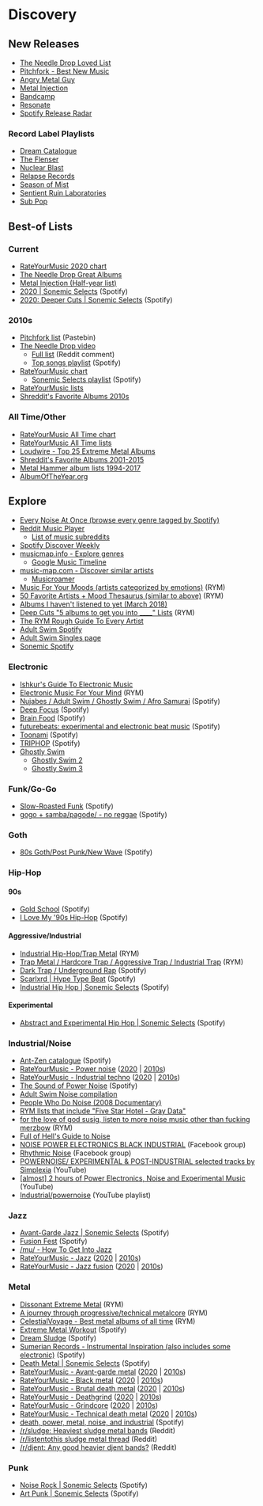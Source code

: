 # Discovery

## New Releases
- [The Needle Drop Loved List](https://www.youtube.com/playlist?list=PLP4CSgl7K7oo93I49tQa0TLB8qY3u7xuO)
- [Pitchfork - Best New Music](https://pitchfork.com/best/)
- [Angry Metal Guy](https://www.angrymetalguy.com/)
- [Metal Injection](https://metalinjection.net/category/reviews)
- [Bandcamp](https://bandcamp.com/)
- [Resonate](https://beta.resonate.is/)
- [Spotify Release Radar](https://open.spotify.com/playlist/37i9dQZEVXbi0ZTTqPO7tj?si=pFDb22fJTQCWeVSspi8N3Q)

### Record Label Playlists
- [Dream Catalogue](https://open.spotify.com/playlist/00zgUOVEMQ6x1i76WRxv0f?si=Ra34yuv2QNaB7x1Lg_nNcg)
- [The Flenser](https://open.spotify.com/playlist/5bdALpi4l4oOe8K3j1ejRy?si=KsOOsHf3RIiVnTnQdLPVDQ)
- [Nuclear Blast](https://open.spotify.com/playlist/6aw9wiedFzzhJiI96DhNhw?si=1UolpmQnSRezoM80JNCwfw)
- [Relapse Records](https://open.spotify.com/playlist/2HusStbBQwqUOA2GITMnXm?si=nYwuhg8HROGD16v6J393ow)
- [Season of Mist](https://open.spotify.com/playlist/7i3ybB0XlLwlFysT4uULLi?si=81L9U632TFWMPaAHZWYCzQ)
- [Sentient Ruin Laboratories](https://open.spotify.com/playlist/3mB05EsLwLaIdeZ4BtIPcA?si=TZxCvVcdR32KayhrCBIYsA)
- [Sub Pop](https://open.spotify.com/playlist/50UOfaA8yEBkLBuufYzpgj?si=VZjD_R7OQoWEcKGcCmWZJA)

## Best-of Lists

### Current
- [RateYourMusic 2020 chart](https://rateyourmusic.com/customchart?page=1&chart_type=top&type=album&year=2020&genre_include=1&include_child_genres=1&genres=&include_child_genres_chk=1&include=both&origin_countries=&limit=none&countries=)
- [The Needle Drop Great Albums](https://www.youtube.com/playlist?list=PLP4CSgl7K7opy6_w-ie2fQo4U7WbgHRlJ)
- [Metal Injection (Half-year list)](https://metalinjection.net/lists/best-of-2020/metal-injection-staffs-picks-the-best-albums-of-2020-so-far)
- [2020 | Sonemic Selects](https://open.spotify.com/playlist/2XLwpm5AHRIgSUotLss175?si=VckdBan1SvSmp9V7qwbySA) (Spotify)
- [2020: Deeper Cuts | Sonemic Selects](https://open.spotify.com/playlist/3dOdUeMdzR04IrR3jPbzdo?si=n_IhzB8USX2_mwY1XbTJiQ) (Spotify)

### 2010s
- [Pitchfork list](https://pastebin.com/bDhwumZx) (Pastebin)
- [The Needle Drop video](https://www.youtube.com/watch?v=EyMX4lcKNPg)
  - [Full list](https://www.reddit.com/r/indieheads/comments/eqd4ni/theneedledrop_top_200_albums_of_the_2010s/feq11uf/) (Reddit comment)
  - [Top songs playlist](https://open.spotify.com/playlist/5VHv7rqDC4ARXP1dcCNZn1?si=LgHaY76JTm6L-1vVN8j2BQ) (Spotify)
- [RateYourMusic chart](https://rateyourmusic.com/customchart?page=1&chart_type=top&type=album&year=2010s&genre_include=1&include_child_genres=1&genres=&include_child_genres_chk=1&include=both&origin_countries=&limit=none&countries=)
  - [Sonemic Selects playlist](https://open.spotify.com/playlist/1t3kbzNfCMcmFNiLbG4w09?si=rBclCH9bQo-83r9aZ5iwxg) (Spotify)
- [RateYourMusic lists](https://rateyourmusic.com/list_classifier/2010s/)
- [Shreddit's Favorite Albums 2010s](https://www.reddit.com/r/Metal/comments/hv7zlf/shreddits_top_albums_of_2010_2019_results/)

### All Time/Other
- [RateYourMusic All Time chart](https://rateyourmusic.com/customchart?page=1&chart_type=top&type=album&year=alltime&genre_include=1&include_child_genres=1&genres=&include_child_genres_chk=1&include=both&origin_countries=&limit=none&countries=)
- [RateYourMusic All Time lists](https://rateyourmusic.com/list_classifier/All%2dtime/)
- [Loudwire - Top 25 Extreme Metal Albums](https://loudwire.com/top-extreme-metal-albums/)
- [Shreddit's Favorite Albums 2001-2015](https://www.reddit.com/r/Metal/comments/4f1tmo/shreddits_top_15_favorite_albums_20012015/)
- [Metal Hammer album lists 1994-2017](http://www.rocklistmusic.co.uk/metal.htm)
- [AlbumOfTheYear.org](https://www.albumoftheyear.org/)

## Explore
- [Every Noise At Once (browse every genre tagged by Spotify)](http://everynoise.com/)
- [Reddit Music Player](https://reddit.musicplayer.io/)
  - [List of music subreddits](https://www.reddit.com/r/Music/wiki/musicsubreddits)
- [Spotify Discover Weekly](https://open.spotify.com/playlist/37i9dQZEVXcClrorXLDqST?si=LHQbHOg3TseN7haksA-wDA)
- [musicmap.info - Explore genres](https://musicmap.info/#)
  - [Google Music Timeline](http://research.google.com/bigpicture/music/#)
- [music-map.com - Discover similar artists](https://www.music-map.com/)
  - [Musicroamer](https://www.musicroamer.com/player)
- [Music For Your Moods (artists categorized by emotions)](https://rateyourmusic.com/list/novocaine69/music-for-your-moods-a-non-aesthetic-compendium/) (RYM)
- [50 Favorite Artists + Mood Thesaurus (similar to above)](https://rateyourmusic.com/list/HenryFool/my_50_favorite_artists___mood_thesaurus/) (RYM)
- [Albums I haven't listened to yet (March 2018)](https://pastebin.com/VtMYsD0M)
- [Deep Cuts "5 albums to get you into ____" Lists](https://rateyourmusic.com/list/expand/deep-cuts-5-albums-to-get-you-into-lists/) (RYM)
- [The RYM Rough Guide To Every Artist](https://rateyourmusic.com/list/grendel71/the-rym-rough-guide-to-everything-work-in-progress/)
- [Adult Swim Spotify](https://open.spotify.com/user/or2de24zunn9l5ven8yav60p1?si=DdrIAD2ERImYhMtDK86opQ)
- [Adult Swim Singles page](https://www.adultswim.com/music/singles/)
- [Sonemic Spotify](https://open.spotify.com/user/sonemic.com?si=lgqaSktWTI-3gbE-uefo3A)

### Electronic
- [Ishkur's Guide To Electronic Music](https://music.ishkur.com/)
- [Electronic Music For Your Mind](https://rateyourmusic.com/list/trmbl/electronic_music_for_your_mind/) (RYM)
- [Nujabes / Adult Swim / Ghostly Swim / Afro Samurai](https://open.spotify.com/playlist/1svQswvUUoAmd01QX8irV9?si=icNm1-_CRNiZp2lQ7RuOOg) (Spotify)
- [Deep Focus](https://open.spotify.com/playlist/37i9dQZF1DWZeKCadgRdKQ?si=xV5JrNRSTaSiAydVEJul5Q) (Spotify)
- [Brain Food](https://open.spotify.com/playlist/37i9dQZF1DWXLeA8Omikj7?si=2khic_OBSSSoau_9z4iMeg) (Spotify)
- [futurebeats: experimental and electronic beat music](https://open.spotify.com/playlist/30jFwegMo2oIUkXio2JCA8?si=b3cu3_KNQYOfE_49oO7_9g) (Spotify)
- [Toonami](https://open.spotify.com/playlist/49B6K0giqd6Piekuc1Qr5Q?si=ijA9pjOOTcSdSWbsKhrbSw) (Spotify)
- [TRIPHOP](https://open.spotify.com/playlist/744IjzkUZtUOBhQfBmyvkl?si=ImRGw5wLTMut5s2QmzjUng) (Spotify)
- [Ghostly Swim](https://open.spotify.com/album/73UtvOVvyBj28376FK2Qoj?si=3olyJPDrQ2WcV3piYjTHVw)
  - [Ghostly Swim 2](https://open.spotify.com/album/2OFdD7KGVXmyQcRzZYpqVm?si=gw3PjWlMRIewDFedGUIy1A)
  - [Ghostly Swim 3](https://open.spotify.com/album/5wATCNKKYbRKlG2hKzhUCu?si=FW6V28vXT3ymHIczkM6gYw)

### Funk/Go-Go
- [Slow-Roasted Funk](https://open.spotify.com/playlist/0irhoCmeSMSVlAbvxoknnX?si=xO65qTEfRNedmD-Y8Vc4FQ) (Spotify)
- [gogo + samba/pagode/ - no reggae](https://open.spotify.com/playlist/0XqrduyhauJue7uUFnuyKE?si=DHZjrzenSC6q8Q_gQeWmLw) (Spotify)

### Goth
- [80s Goth/Post Punk/New Wave](https://open.spotify.com/playlist/05fFtCFUQNLJa7EZfHrEY1?si=195logrtQfqZx8v0H0Ul7g) (Spotify)

### Hip-Hop

#### 90s
- [Gold School](https://open.spotify.com/playlist/37i9dQZF1DWVA1Gq4XHa6U?si=t7gwTa93Qt6GOmgcM7YYdg) (Spotify)
- [I Love My '90s Hip-Hop](https://open.spotify.com/playlist/37i9dQZF1DX186v583rmzp?si=AW-xWGWiQfiGqkhK4EmgmQ) (Spotify)

#### Aggressive/Industrial
- [Industrial Hip-Hop/Trap Metal](https://rateyourmusic.com/list/baanp/industrial-hip-hop_trap-metal/) (RYM)
- [Trap Metal / Hardcore Trap / Aggressive Trap / Industrial Trap](https://rateyourmusic.com/list/kittenpuke/trap-metal-hardcore-trap-aggressive-trap-industrial-trap/) (RYM)
- [Dark Trap / Underground Rap](https://open.spotify.com/playlist/1eBUubNHdBrDv7jLHmwJIv?si=o0aAjtfiRnKOkw6wRhGl2Q) (Spotify)
- [Scarlxrd | Hype Type Beat](https://open.spotify.com/playlist/7GJCoknNi91HcQ3tGq4ku6?si=PEpaUZbORnmBUVupQ4w6rA) (Spotify)
- [Industrial Hip Hop | Sonemic Selects](https://open.spotify.com/playlist/49CXM93TR0mV8frUv3c6Rm?si=3oDlkbcVQZeaeNji-HCl-A) (Spotify)

#### Experimental
- [Abstract and Experimental Hip Hop | Sonemic Selects](https://open.spotify.com/playlist/1xrfoSvHSXHZNZaiTlbBjV?si=AMgHN6jkR5aBhL-3Y24xBg) (Spotify)

### Industrial/Noise
- [Ant-Zen catalogue](https://open.spotify.com/playlist/31d0C63r1Nkwf63UufgUUq?si=oyGtvZJtRdOkuibR8OksdQ) (Spotify)
- [RateYourMusic - Power noise](https://rateyourmusic.com/customchart?page=1&chart_type=top&type=album&year=alltime&genre_include=1&include_child_genres=1&genres=power+noise&include_child_genres_chk=1&include=both&origin_countries=&limit=none&countries=) ([2020](https://rateyourmusic.com/customchart?page=1&chart_type=top&type=album&year=2020&genre_include=1&include_child_genres=1&genres=power+noise&include_child_genres_chk=1&include=both&origin_countries=&limit=none&countries=) | [2010s](https://rateyourmusic.com/customchart?page=1&chart_type=top&type=album&year=2010s&genre_include=1&include_child_genres=1&genres=power+noise&include_child_genres_chk=1&include=both&origin_countries=&limit=none&countries=))
- [RateYourMusic - Industrial techno](https://rateyourmusic.com/customchart?page=1&chart_type=top&type=album&year=alltime&genre_include=1&include_child_genres=1&genres=industrial+techno&include_child_genres_chk=1&include=both&origin_countries=&limit=none&countries=) ([2020](https://rateyourmusic.com/customchart?page=1&chart_type=top&type=album&year=2020&genre_include=1&include_child_genres=1&genres=industrial+techno&include_child_genres_chk=1&include=both&origin_countries=&limit=none&countries=) | [2010s](https://rateyourmusic.com/customchart?page=1&chart_type=top&type=album&year=2010s&genre_include=1&include_child_genres=1&genres=industrial+techno&include_child_genres_chk=1&include=both&origin_countries=&limit=none&countries=))
- [The Sound of Power Noise](https://open.spotify.com/playlist/23j3NLoqFN0Z7z3rsCZH7Q?si=mvVdXEqcSAC5PTjqijimeA) (Spotify)
- [Adult Swim Noise compilation](https://www.adultswim.com/music/noise/)
- [People Who Do Noise (2008 Documentary)](https://youtu.be/dGrN6PeIiOU)
- [RYM llsts that include "Five Star Hotel - Gray Data"](https://rateyourmusic.com/release/album/five-star-hotel/gray-data/lists/)
- [for the love of god susig, listen to more noise music other than fucking merzbow](https://rateyourmusic.com/list/burnit/for-the-love-of-god-susig-listen-to-more-noise-music-other-than-fucking-merzbow/) (RYM)
- [Full of Hell's Guide to Noise](https://www.loudersound.com/features/full-of-hell-s-guide-to-noise)
- [NOISE POWER ELECTRONICS BLACK INDUSTRIAL](https://www.facebook.com/groups/228089920647734/) (Facebook group)
- [Rhythmic Noise](https://www.facebook.com/groups/108125056345/?ref=br_rs) (Facebook group)
- [POWERNOISE/ EXPERIMENTAL & POST-INDUSTRIAL selected tracks by Simplexia](https://www.youtube.com/watch?v=ZpH-ZAfJ7Rg) (YouTube)
- [[almost] 2 hours of Power Electronics, Noise and Experimental Music](https://www.youtube.com/watch?v=BXaDItgNG9k) (YouTube)
- [Industrial/powernoise](https://www.youtube.com/playlist?list=PLvNvyZXHqrQDQHKWKaOvnvbwO4iaMoywi) (YouTube playlist)

### Jazz
- [Avant-Garde Jazz | Sonemic Selects](https://open.spotify.com/playlist/3MNK0hasZWYaL92KVk2Oae?si=ZGRce5LgSJ6id5sBC8ClaQ) (Spotify)
- [Fusion Fest](https://open.spotify.com/playlist/37i9dQZF1DX0aSJooo0zWR?si=MwUBCBAVQJaiY022TPhs7A) (Spotify)
- [/mu/ - How To Get Into Jazz](https://www.reddit.com/r/Jazz/comments/4fjfhl/how_do_you_get_into_jazz/)
- [RateYourMusic - Jazz](https://rateyourmusic.com/customchart?page=1&chart_type=top&type=album&year=alltime&genre_include=1&include_child_genres=1&genres=jazz&include_child_genres_chk=1&include=both&origin_countries=&limit=none&countries=) ([2020](https://rateyourmusic.com/customchart?page=1&chart_type=top&type=album&year=2020&genre_include=1&include_child_genres=1&genres=jazz&include_child_genres_chk=1&include=both&origin_countries=&limit=none&countries=) | [2010s](https://rateyourmusic.com/customchart?page=1&chart_type=top&type=album&year=2010s&genre_include=1&include_child_genres=1&genres=jazz&include_child_genres_chk=1&include=both&origin_countries=&limit=none&countries=))
- [RateYourMusic - Jazz fusion](https://rateyourmusic.com/customchart?page=1&chart_type=top&type=album&year=alltime&genre_include=1&include_child_genres=1&genres=jazz+fusion&include_child_genres_chk=1&include=both&origin_countries=&limit=none&countries=) ([2020](https://rateyourmusic.com/customchart?page=1&chart_type=top&type=album&year=2020&genre_include=1&include_child_genres=1&genres=jazz+fusion&include_child_genres_chk=1&include=both&origin_countries=&limit=none&countries=) | [2010s](https://rateyourmusic.com/customchart?page=1&chart_type=top&type=album&year=2010s&genre_include=1&include_child_genres=1&genres=jazz+fusion&include_child_genres_chk=1&include=both&origin_countries=&limit=none&countries=))

### Metal
- [Dissonant Extreme Metal](https://rateyourmusic.com/list/PenguinniNiGuenippi/dissonant-extreme-metal/) (RYM)
- [A journey through progressive/technical metalcore](https://rateyourmusic.com/list/RNG/a-journey-through-progressive_technical-metalcore/) (RYM)
- [CelestialVoyage - Best metal albums of all time](https://rateyourmusic.com/list/CelestialVoyage/best-metal-albums-of-all-time/) (RYM)
- [Extreme Metal Workout](https://open.spotify.com/playlist/37i9dQZF1DWY3PJWG3ogmJ?si=wGb3y6loRBGlRo4BVt1tRA) (Spotify)
- [Dream Sludge](https://rateyourmusic.com/list/nojokingmoe/dream-sludge/) (Spotify)
- [Sumerian Records - Instrumental Inspiration (also includes some electronic)](https://open.spotify.com/playlist/4OGVT1hpKxD6P8PdGXpvkx?si=nSToTTlCSvaBqulzc0-lMA) (Spotify)
- [Death Metal | Sonemic Selects](https://open.spotify.com/playlist/4qy3TuouIJQIB3CtNUjQoL?si=Mg5ClJmwQK6Cl7gVdTsvJA) (Spotify)
- [RateYourMusic - Avant-garde metal](https://rateyourmusic.com/customchart?page=1&chart_type=top&type=album&year=alltime&genre_include=1&include_child_genres=1&genres=avant-garde+metal&include_child_genres_chk=1&include=both&origin_countries=&limit=none&countries=) ([2020](https://rateyourmusic.com/customchart?page=1&chart_type=top&type=album&year=2020&genre_include=1&include_child_genres=1&genres=avant-garde+metal&include_child_genres_chk=1&include=both&origin_countries=&limit=none&countries=) | [2010s](https://rateyourmusic.com/customchart?page=1&chart_type=top&type=album&year=2010s&genre_include=1&include_child_genres=1&genres=avant-garde+metal&include_child_genres_chk=1&include=both&origin_countries=&limit=none&countries=))
- [RateYourMusic - Black metal](https://rateyourmusic.com/customchart?page=1&chart_type=top&type=album&year=alltime&genre_include=1&include_child_genres=1&genres=black+metal&include_child_genres_chk=1&include=both&origin_countries=&limit=none&countries=) ([2020](https://rateyourmusic.com/customchart?page=1&chart_type=top&type=album&year=2020&genre_include=1&include_child_genres=1&genres=black+metal&include_child_genres_chk=1&include=both&origin_countries=&limit=none&countries=) | [2010s](https://rateyourmusic.com/customchart?page=1&chart_type=top&type=album&year=2010s&genre_include=1&include_child_genres=1&genres=black+metal&include_child_genres_chk=1&include=both&origin_countries=&limit=none&countries=))
- [RateYourMusic - Brutal death metal](https://rateyourmusic.com/customchart?page=1&chart_type=top&type=album&year=alltime&genre_include=1&include_child_genres=1&genres=brutal+death+metal&include_child_genres_chk=1&include=both&origin_countries=&limit=none&countries=) ([2020](https://rateyourmusic.com/customchart?page=1&chart_type=top&type=album&year=2020&genre_include=1&include_child_genres=1&genres=brutal+death+metal&include_child_genres_chk=1&include=both&origin_countries=&limit=none&countries=) | [2010s](https://rateyourmusic.com/customchart?page=1&chart_type=top&type=album&year=2010s&genre_include=1&include_child_genres=1&genres=brutal+death+metal&include_child_genres_chk=1&include=both&origin_countries=&limit=none&countries=))
- [RateYourMusic - Deathgrind](https://rateyourmusic.com/customchart?page=1&chart_type=top&type=album&year=alltime&genre_include=1&include_child_genres=1&genres=deathgrind&include_child_genres_chk=1&include=both&origin_countries=&limit=none&countries=) ([2020](https://rateyourmusic.com/customchart?page=1&chart_type=top&type=album&year=2020&genre_include=1&include_child_genres=1&genres=deathgrind&include_child_genres_chk=1&include=both&origin_countries=&limit=none&countries=) | [2010s](https://rateyourmusic.com/customchart?page=1&chart_type=top&type=album&year=2010s&genre_include=1&include_child_genres=1&genres=deathgrind&include_child_genres_chk=1&include=both&origin_countries=&limit=none&countries=))
- [RateYourMusic - Grindcore](https://rateyourmusic.com/customchart?page=1&chart_type=top&type=album&year=alltime&genre_include=1&include_child_genres=1&genres=grindcore&include_child_genres_chk=1&include=both&origin_countries=&limit=none&countries=) ([2020](https://rateyourmusic.com/customchart?page=1&chart_type=top&type=album&year=2020&genre_include=1&include_child_genres=1&genres=grindcore&include_child_genres_chk=1&include=both&origin_countries=&limit=none&countries=) | [2010s](https://rateyourmusic.com/customchart?page=1&chart_type=top&type=album&year=2010s&genre_include=1&include_child_genres=1&genres=grindcore&include_child_genres_chk=1&include=both&origin_countries=&limit=none&countries=))
- [RateYourMusic - Technical death metal](https://rateyourmusic.com/customchart?page=1&chart_type=top&type=album&year=alltime&genre_include=1&include_child_genres=1&genres=technical+death+metal&include_child_genres_chk=1&include=both&origin_countries=&limit=none&countries=) ([2020](https://rateyourmusic.com/customchart?page=1&chart_type=top&type=album&year=2020&genre_include=1&include_child_genres=1&genres=technical+death+metal&include_child_genres_chk=1&include=both&origin_countries=&limit=none&countries=) | [2010s](https://rateyourmusic.com/customchart?page=1&chart_type=top&type=album&year=2010s&genre_include=1&include_child_genres=1&genres=technical+death+metal&include_child_genres_chk=1&include=both&origin_countries=&limit=none&countries=))
- [death, power, metal, noise, and industrial](https://open.spotify.com/playlist/2wJ7TdXpJ4ZflxiLPF7TaC?si=RcEXTq7ISB2z6Py7CkmBhw) (Spotify)
- [/r/sludge: Heaviest sludge metal bands](https://www.reddit.com/r/sludge/comments/947e0j/heaviest_sludge_lists/) (Reddit)
- [/r/listentothis sludge metal thread](https://www.reddit.com/r/listentothis/comments/3k31g2/roundup_genre_appreciation_sludge_metal/?utm_source=reddit&utm_medium=usertext&utm_name=sludge&utm_content=t5_2sznn) (Reddit)
- [/r/djent: Any good heavier djent bands?](https://www.reddit.com/r/Djent/comments/82lvna/any_good_heavier_djent_bands/) (Reddit)

### Punk
- [Noise Rock | Sonemic Selects](https://open.spotify.com/playlist/5a8FRXYH1VCoTqDyVhFhas?si=9PsUTUaHTiWD_Ay3dfaXkw) (Spotify)
- [Art Punk | Sonemic Selects](https://open.spotify.com/playlist/4v5lXcYRqL3uSw4gUtrf7t?si=hhLcVpVmSdyD4Pd6_wOYiQ) (Spotify)

